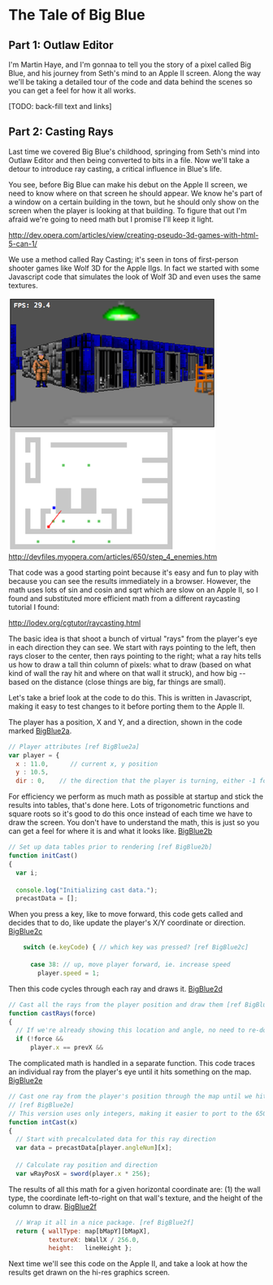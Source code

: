 The Tale of Big Blue
====================

Part 1: Outlaw Editor
---------------------

I'm Martin Haye, and I'm gonnaa to tell you the story of a pixel called Big Blue, and his journey from Seth's mind to an Apple II screen. Along the way we'll be taking a detailed tour of the code and data behind the scenes so you can get a feel for how it all works.

[TODO: back-fill text and links]

Part 2: Casting Rays
--------------------

Last time we covered Big Blue's childhood, springing from Seth's mind into Outlaw Editor and then being converted to bits in a file. Now we'll take a detour to introduce ray casting, a critical influence in Blue's life.

You see, before Big Blue can make his debut on the Apple II screen, we need to know where on that screen he should appear. We know he's part of a window on a certain building in the town, but he should only show on the screen when the player is looking at that building. To figure that out I'm afraid we're going to need math but I promise I'll keep it light.

http://dev.opera.com/articles/view/creating-pseudo-3d-games-with-html-5-can-1/

We use a method called Ray Casting; it's seen in tons of first-person shooter games like Wolf 3D for the Apple IIgs. In fact we started with some Javascript code that simulates the look of Wolf 3D and even uses the same textures. 

![Wolf3D-style rendering in Javascript](wolfdemo.png) 
http://devfiles.myopera.com/articles/650/step_4_enemies.htm

That code was a good starting point because it's easy and fun to play with because you can see the results immediately in a browser. However, the math uses lots of sin and cosin and sqrt which are slow on an Apple II, so I found and substituted more efficient math from a different raycasting tutorial I found:

http://lodev.org/cgtutor/raycasting.html

The basic idea is that shoot a bunch of virtual "rays" from the player's eye in each direction they can see. We start with rays pointing to the left, then rays closer to the center, then rays pointing to the right; what a ray hits tells us how to draw a tall thin column of pixels: what to draw (based on what kind of wall the ray hit and where on that wall it struck), and how big -- based on the distance (close things are big, far things are small).

Let's take a brief look at the code to do this. This is written in Javascript, making it easy to test changes to it before porting them to the Apple II.

The player has a position, X and Y, and a direction, shown in the code marked [BigBlue2a](https://github.com/badvision/lawless-legends/search?q=BigBlue2a).

```javascript
// Player attributes [ref BigBlue2a]
var player = {
  x : 11.0,      // current x, y position
  y : 10.5,
  dir : 0,    // the direction that the player is turning, either -1 for left or 1 for right.
```

For efficiency we perform as much math as possible at startup and stick the results into tables, that's done here. Lots of trigonometric functions and square roots so it's good to do this once instead of each time we have to draw the screen. You don't have to understand the math, this is just so you can get a feel for where it is and what it looks like. [BigBlue2b](https://github.com/badvision/lawless-legends/search?q=BigBlue2b)

```javascript
// Set up data tables prior to rendering [ref BigBlue2b]
function initCast() 
{
  var i;
  
  console.log("Initializing cast data.");
  precastData = [];
```

When you press a key, like to move forward, this code gets called and decides that to do, like update the player's X/Y coordinate or direction. [BigBlue2c](https://github.com/badvision/lawless-legends/search?q=BigBlue2c)

```javascript
    switch (e.keyCode) { // which key was pressed? [ref BigBlue2c]

      case 38: // up, move player forward, ie. increase speed
        player.speed = 1;
```

Then this code cycles through each ray and draws it. [BigBlue2d](https://github.com/badvision/lawless-legends/search?q=BigBlue2d)

```javascript
// Cast all the rays from the player position and draw them [ref BigBlue2d]
function castRays(force) 
{
  // If we're already showing this location and angle, no need to re-do it.
  if (!force && 
      player.x == prevX && 
```

The complicated math is handled in a separate function. This code traces an individual ray from the player's eye until it hits something on the map. [BigBlue2e](https://github.com/badvision/lawless-legends/search?q=BigBlue2e)

```javascript
// Cast one ray from the player's position through the map until we hit a wall.
// [ref BigBlue2e]
// This version uses only integers, making it easier to port to the 6502.
function intCast(x)
{
  // Start with precalculated data for this ray direction
  var data = precastData[player.angleNum][x];
  
  // Calculate ray position and direction 
  var wRayPosX = sword(player.x * 256);
```

The results of all this math for a given horizontal coordinate are: (1) the wall type, the coordinate left-to-right on that wall's texture, and the height of the column to draw. [BigBlue2f](https://github.com/badvision/lawless-legends/search?q=BigBlue2f)

```javascript
  // Wrap it all in a nice package. [ref BigBlue2f]
  return { wallType: map[bMapY][bMapX], 
           textureX: bWallX / 256.0,
           height:   lineHeight };
```

Next time we'll see this code on the Apple II, and take a look at how the results get drawn on the hi-res graphics screen.

